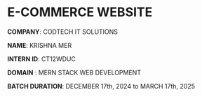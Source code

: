 # E-COMMERCE WEBSITE

**COMPANY**: CODTECH IT SOLUTIONS 

**NAME**: KRISHNA MER 

**INTERN ID**: CT12WDUC 

**DOMAIN** : MERN STACK WEB DEVELOPMENT  

**BATCH DURATION**: DECEMBER 17th, 2024 to MARCH 17th, 2025  
